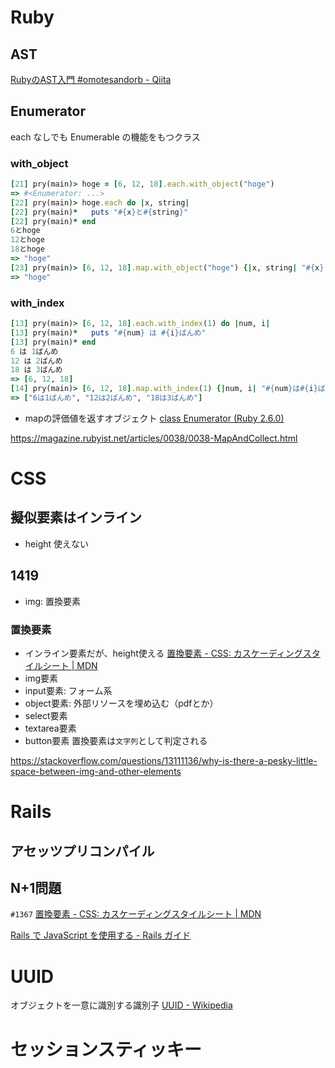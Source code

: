 # Ruby
## AST
[RubyのAST入門 #omotesandorb - Qiita](https://qiita.com/sinsoku/items/d112d7eee4283a38f70e)

## Enumerator
each なしでも Enumerable の機能をもつクラス

### with_object
```ruby
[21] pry(main)> hoge = [6, 12, 18].each.with_object("hoge")
=> #<Enumerator: ...>
[22] pry(main)> hoge.each do |x, string|
[22] pry(main)*   puts "#{x}と#{string}"
[22] pry(main)* end
6とhoge
12とhoge
18とhoge
=> "hoge"
[23] pry(main)> [6, 12, 18].map.with_object("hoge") {|x, string| "#{x}と#{string}"}
=> "hoge"
```

### with_index
```ruby
[13] pry(main)> [6, 12, 18].each.with_index(1) do |num, i|
[13] pry(main)*   puts "#{num} は #{i}ばんめ"
[13] pry(main)* end
6 は 1ばんめ
12 は 2ばんめ
18 は 3ばんめ
=> [6, 12, 18]
[14] pry(main)> [6, 12, 18].map.with_index(1) {|num, i| "#{num}は#{i}ばんめ"}
=> ["6は1ばんめ", "12は2ばんめ", "18は3ばんめ"]
```

- mapの評価値を返すオブジェクト
[class Enumerator (Ruby 2.6.0)](https://docs.ruby-lang.org/ja/latest/class/Enumerator.html#I_WITH_INDEX)


https://magazine.rubyist.net/articles/0038/0038-MapAndCollect.html

# CSS
## 擬似要素はインライン
- height 使えない

## 1419
- img: 置換要素
### 置換要素
- インライン要素だが、height使える
[置換要素 - CSS: カスケーディングスタイルシート | MDN](https://developer.mozilla.org/ja/docs/Web/CSS/Replaced_element)
- img要素
- input要素: フォーム系
- object要素: 外部リソースを埋め込む（pdfとか）
- select要素
- textarea要素
- button要素
置換要素は`文字列`として判定される

https://stackoverflow.com/questions/13111136/why-is-there-a-pesky-little-space-between-img-and-other-elements

# Rails
## アセッツプリコンパイル

## N+1問題
`#1367`
[置換要素 - CSS: カスケーディングスタイルシート | MDN](https://developer.mozilla.org/ja/docs/Web/CSS/Replaced_element)

[Rails で JavaScript を使用する - Rails ガイド](https://railsguides.jp/working_with_javascript_in_rails.html)


# UUID
オブジェクトを一意に識別する識別子
[UUID - Wikipedia](https://ja.wikipedia.org/wiki/UUID)

# セッションスティッキー

